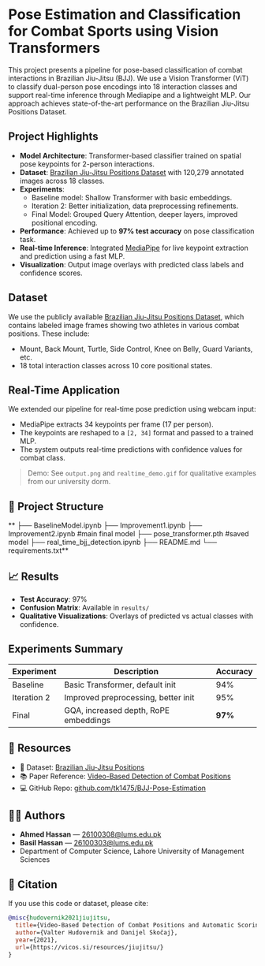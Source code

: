 # Pose Estimation and Classification for Combat Sports using Vision Transformers

This project presents a pipeline for pose-based classification of combat interactions in Brazilian Jiu-Jitsu (BJJ). We use a Vision Transformer (ViT) to classify dual-person pose encodings into 18 interaction classes and support real-time inference through Mediapipe and a lightweight MLP. Our approach achieves state-of-the-art performance on the Brazilian Jiu-Jitsu Positions Dataset.

## Project Highlights

- **Model Architecture**: Transformer-based classifier trained on spatial pose keypoints for 2-person interactions.
- **Dataset**: [Brazilian Jiu-Jitsu Positions Dataset](https://vicos.si/resources/jiujitsu/) with 120,279 annotated images across 18 classes.
- **Experiments**:
  - Baseline model: Shallow Transformer with basic embeddings.
  - Iteration 2: Better initialization, data preprocessing refinements.
  - Final Model: Grouped Query Attention, deeper layers, improved positional encoding.
- **Performance**: Achieved up to **97% test accuracy** on pose classification task.
- **Real-time Inference**: Integrated [MediaPipe](https://google.github.io/mediapipe/) for live keypoint extraction and prediction using a fast MLP.
- **Visualization**: Output image overlays with predicted class labels and confidence scores.

## Dataset

We use the publicly available [Brazilian Jiu-Jitsu Positions Dataset](https://vicos.si/resources/jiujitsu/), which contains labeled image frames showing two athletes in various combat positions. These include:
- Mount, Back Mount, Turtle, Side Control, Knee on Belly, Guard Variants, etc.
- 18 total interaction classes across 10 core positional states.

## Real-Time Application

We extended our pipeline for real-time pose prediction using webcam input:
- MediaPipe extracts 34 keypoints per frame (17 per person).
- The keypoints are reshaped to a `[2, 34]` format and passed to a trained MLP.
- The system outputs real-time predictions with confidence values for combat class.

> Demo: See `output.png` and `realtime_demo.gif` for qualitative examples from our university dorm.

## 📁 Project Structure


**
├── BaselineModel.ipynb
├── Improvement1.ipynb
├── Improvement2.ipynb     #main final model
├── pose_transformer.pth   #saved model
├── real_time_bjj_detection.ipynb
├── README.md
└── requirements.txt**


## 📈 Results

- **Test Accuracy**: 97%
- **Confusion Matrix**: Available in `results/`
- **Qualitative Visualizations**: Overlays of predicted vs actual classes with confidence.

##  Experiments Summary

| Experiment | Description                              | Accuracy |
|------------|------------------------------------------|----------|
| Baseline   | Basic Transformer, default init          | 94%      |
| Iteration 2| Improved preprocessing, better init      | 95%      |
| Final      | GQA, increased depth, RoPE embeddings     | **97%**  |

## 🔗 Resources

- 📁 Dataset: [Brazilian Jiu-Jitsu Positions](https://vicos.si/resources/jiujitsu/)
- 📚 Paper Reference: [Video-Based Detection of Combat Positions](https://vicos.si/resources/jiujitsu/)
- 💻 GitHub Repo: [github.com/tk1475/BJJ-Pose-Estimation](https://github.com/tk1475/BJJ-Pose-Estimation)

## 🧑‍💻 Authors

- **Ahmed Hassan** — [26100308@lums.edu.pk](mailto:26100308@lums.edu.pk)
- **Basil Hassan** — [26100303@lums.edu.pk](mailto:26100303@lums.edu.pk)
- Department of Computer Science, Lahore University of Management Sciences

## 📜 Citation

If you use this code or dataset, please cite:

```bibtex
@misc{hudovernik2021jiujitsu,
  title={Video-Based Detection of Combat Positions and Automatic Scoring in Jiu-jitsu},
  author={Valter Hudovernik and Danijel Skočaj},
  year={2021},
  url={https://vicos.si/resources/jiujitsu/}
}
